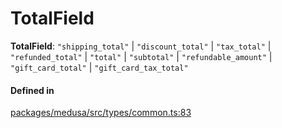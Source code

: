 # TotalField

 **TotalField**: ``"shipping_total"`` \| ``"discount_total"`` \| ``"tax_total"`` \| ``"refunded_total"`` \| ``"total"`` \| ``"subtotal"`` \| ``"refundable_amount"`` \| ``"gift_card_total"`` \| ``"gift_card_tax_total"``

#### Defined in

[packages/medusa/src/types/common.ts:83](https://github.com/medusajs/medusa/blob/3d9f5ae63/packages/medusa/src/types/common.ts#L83)

